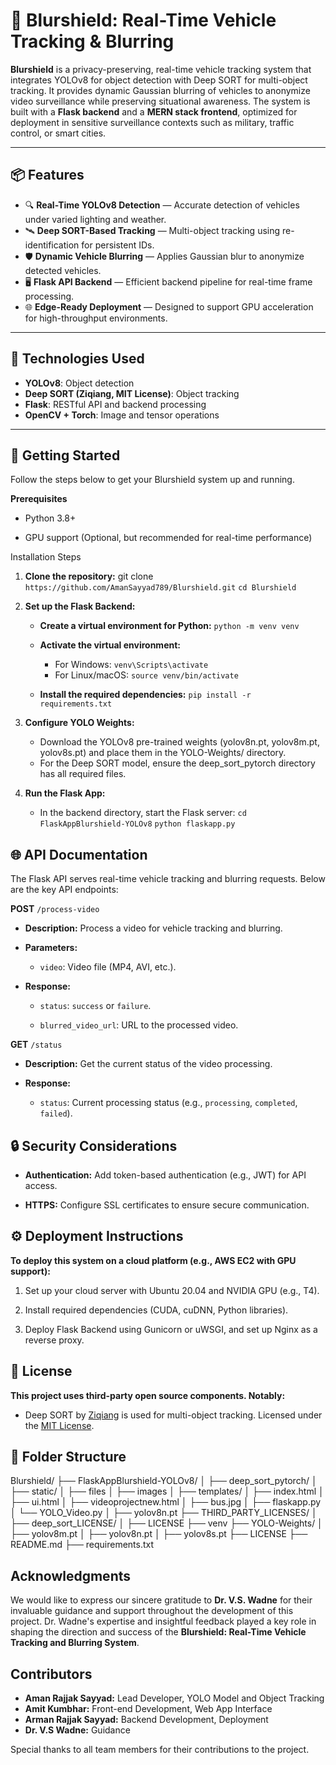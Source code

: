 # 🚗 Blurshield: Real-Time Vehicle Tracking & Blurring

**Blurshield** is a privacy-preserving, real-time vehicle tracking system that integrates YOLOv8 for object detection with Deep SORT for multi-object tracking. It provides dynamic Gaussian blurring of vehicles to anonymize video surveillance while preserving situational awareness. The system is built with a **Flask backend** and a **MERN stack frontend**, optimized for deployment in sensitive surveillance contexts such as military, traffic control, or smart cities.

---

## 📦 Features

- 🔍 **Real-Time YOLOv8 Detection** — Accurate detection of vehicles under varied lighting and weather.
- 🛰 **Deep SORT-Based Tracking** — Multi-object tracking using re-identification for persistent IDs.
- 🛡 **Dynamic Vehicle Blurring** — Applies Gaussian blur to anonymize detected vehicles.
- 🖥 **Flask API Backend** — Efficient backend pipeline for real-time frame processing.
- 🌐 **Edge-Ready Deployment** — Designed to support GPU acceleration for high-throughput environments.

---

## 🧰 Technologies Used

- **YOLOv8**: Object detection
- **Deep SORT (Ziqiang, MIT License)**: Object tracking
- **Flask**: RESTful API and backend processing
- **OpenCV + Torch**: Image and tensor operations

---

## 🚀 Getting Started

Follow the steps below to get your Blurshield system up and running.

**Prerequisites**
- Python 3.8+

- GPU support (Optional, but recommended for real-time performance)

Installation Steps
1. **Clone the repository:**
    git clone `https://github.com/AmanSayyad789/Blurshield.git`
    `cd Blurshield`

2. **Set up the Flask Backend:**
   - **Create a virtual environment for Python:**
        `python -m venv venv`
   
   - **Activate the virtual environment:**
        - For Windows:
          `venv\Scripts\activate`
        - For Linux/macOS:
            `source venv/bin/activate`
     
   - **Install the required dependencies:**
        `pip install -r requirements.txt`
   
3. **Configure YOLO Weights:**
    - Download the YOLOv8 pre-trained weights (yolov8n.pt, yolov8m.pt, yolov8s.pt) and place
      them in the YOLO-Weights/ directory.
    - For the Deep SORT model, ensure the deep_sort_pytorch directory has all required files.
   
4. **Run the Flask App:**
    - In the backend directory, start the Flask server:
        `cd FlaskAppBlurshield-YOLOv8`
        `python flaskapp.py`
   

## 🌐 API Documentation
The Flask API serves real-time vehicle tracking and blurring requests. Below are the key API endpoints:

**POST** `/process-video`
- **Description:** Process a video for vehicle tracking and blurring.

- **Parameters:**

  - `video`: Video file (MP4, AVI, etc.).

- **Response:**

  - `status`: `success` or `failure`.

  - `blurred_video_url`: URL to the processed video.

**GET** `/status`
- **Description:** Get the current status of the video processing.

- **Response:**

    - `status`: Current processing status (e.g., `processing`, `completed`, `failed`).


## 🔒 Security Considerations
- **Authentication:** Add token-based authentication (e.g., JWT) for API access.

- **HTTPS:** Configure SSL certificates to ensure secure communication.


## ⚙️ Deployment Instructions
**To deploy this system on a cloud platform (e.g., AWS EC2 with GPU support):**

1. Set up your cloud server with Ubuntu 20.04 and NVIDIA GPU (e.g., T4).

2. Install required dependencies (CUDA, cuDNN, Python libraries).

3. Deploy Flask Backend using Gunicorn or uWSGI, and set up Nginx as a reverse proxy.


## 📄 License
**This project uses third-party open source components. Notably:**

- Deep SORT by [Ziqiang](https://github.com/ZQPei/deep_sort_pytorch)
 is used for multi-object tracking.
Licensed under the [MIT License](https://github.com/ZQPei/deep_sort_pytorch/blob/master/LICENSE).

    

## 📁 Folder Structure

Blurshield/
├── FlaskAppBlurshield-YOLOv8/
│   ├── deep_sort_pytorch/
│   ├── static/
│       ├── files
│       ├── images
│   ├── templates/
│       ├── index.html
│       ├── ui.html
│       ├── videoprojectnew.html
│   ├── bus.jpg
│   ├── flaskapp.py
│   └── YOLO_Video.py
│   ├── yolov8n.pt
├── THIRD_PARTY_LICENSES/
│   ├── deep_sort_LICENSE/
│       ├── LICENSE
├── venv
├── YOLO-Weights/
│   ├── yolov8m.pt
│   ├── yolov8n.pt
│   ├── yolov8s.pt
├── LICENSE
├── README.md
├── requirements.txt


## Acknowledgments
We would like to express our sincere gratitude to **Dr. V.S. Wadne** for their invaluable guidance and support throughout the development of this project. Dr. Wadne's expertise and insightful feedback played a key role in shaping the direction and success of the **Blurshield: Real-Time Vehicle Tracking and Blurring System**.

## Contributors

- **Aman Rajjak Sayyad:** Lead Developer, YOLO Model and Object Tracking
- **Amit Kumbhar:** Front-end Development, Web App Interface
- **Arman Rajjak Sayyad:** Backend Development, Deployment
- **Dr. V.S Wadne:** Guidance

Special thanks to all team members for their contributions to the project.
